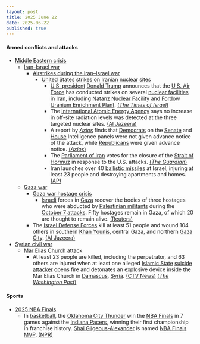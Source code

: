 ```yaml
---
layout: post
title: 2025 June 22
date: 2025-06-22
published: true
---
```



#### Armed conflicts and attacks

* [Middle Eastern crisis](https://en.wikipedia.org/wiki/Middle_Eastern_crisis_%282023-present%29 "Middle Eastern crisis (2023-present)")
  * [Iran–Israel war](https://en.wikipedia.org/wiki/Iran%E2%80%93Israel_war "Iran–Israel war")
    * [Airstrikes during the Iran–Israel war](https://en.wikipedia.org/wiki/List_of_airstrikes_during_the_Iran%E2%80%93Israel_war "List of airstrikes during the Iran–Israel war")
      * [United States strikes on Iranian nuclear sites](https://en.wikipedia.org/wiki/United_States_strikes_on_Iranian_nuclear_sites "United States strikes on Iranian nuclear sites")
        + [U.S. president](https://en.wikipedia.org/wiki/President_of_the_United_States "President of the United States") [Donald Trump](https://en.wikipedia.org/wiki/Donald_Trump "Donald Trump") announces that the [U.S. Air Force](https://en.wikipedia.org/wiki/United_States_Air_Force "United States Air Force") has conducted strikes on several [nuclear facilities](https://en.wikipedia.org/wiki/Nuclear_facilities_in_Iran "Nuclear facilities in Iran") in [Iran](https://en.wikipedia.org/wiki/Iran "Iran"), including [Natanz Nuclear Facility](https://en.wikipedia.org/wiki/Natanz_Nuclear_Facility "Natanz Nuclear Facility") and [Fordow Uranium Enrichment Plant](https://en.wikipedia.org/wiki/Fordow_Uranium_Enrichment_Plant "Fordow Uranium Enrichment Plant"). [(*The Times of Israel*)](https://www.timesofisrael.com/liveblog_entry/trump-announces-that-us-has-completed-successful-attack-on-three-iran-nuke-sites/)
        + The [International Atomic Energy Agency](https://en.wikipedia.org/wiki/International_Atomic_Energy_Agency "International Atomic Energy Agency") says no increase in off-site radiation levels was detected at the three targeted nuclear sites. [(Al Jazeera)](https://www.aljazeera.com/news/2025/6/22/us-bombs-irans-nuclear-sites-what-we-know-so-far)
        + A report by *[Axios](https://en.wikipedia.org/wiki/Axios_%28website%29 "Axios (website)")* finds that [Democrats](https://en.wikipedia.org/wiki/Democratic_Party_%28United_States%29 "Democratic Party (United States)") on the [Senate](https://en.wikipedia.org/wiki/United_States_Senate_Select_Committee_on_Intelligence "United States Senate Select Committee on Intelligence") and [House](https://en.wikipedia.org/wiki/United_States_House_Permanent_Select_Committee_on_Intelligence "United States House Permanent Select Committee on Intelligence") Intelligence panels were not given advance notice of the attack, while [Republicans](https://en.wikipedia.org/wiki/Republican_Party_%28United_States%29 "Republican Party (United States)") were given advance notice. [(*Axios*)](https://www.axios.com/2025/06/22/democrats-trump-iran-nuclear-facilities)
        + The [Parliament of Iran](https://en.wikipedia.org/wiki/Parliament_of_Iran "Parliament of Iran") votes for the closure of the [Strait of Hormuz](https://en.wikipedia.org/wiki/Strait_of_Hormuz "Strait of Hormuz") in response to the U.S. attacks. [(*The Guardian*)](https://www.theguardian.com/business/2025/jun/22/oil-prices-expected-to-rise-after-us-attack-on-iran)
        + Iran launches over 40 [ballistic missiles](https://en.wikipedia.org/wiki/Ballistic_missile "Ballistic missile") at Israel, injuring at least 23 people and destroying apartments and homes. [(AP)](https://apnews.com/article/israel-iran-strikes-tel-aviv-nuclear-309953597c37f73441974a3c15001d80)
  * [Gaza war](https://en.wikipedia.org/wiki/Gaza_war "Gaza war")
    * [Gaza war hostage crisis](https://en.wikipedia.org/wiki/Gaza_war_hostage_crisis "Gaza war hostage crisis")
      * [Israeli](https://en.wikipedia.org/wiki/Israel "Israel") forces in [Gaza](https://en.wikipedia.org/wiki/Gaza_Strip "Gaza Strip") recover the bodies of three hostages who were abducted by [Palestinian militants](https://en.wikipedia.org/wiki/Palestinian_militant "Palestinian militant") during the [October 7 attacks](https://en.wikipedia.org/wiki/October_7_attacks "October 7 attacks"). Fifty hostages remain in Gaza, of which 20 are thought to remain alive. [(Reuters)](https://www.reuters.com/world/middle-east/israeli-forces-recover-bodies-three-hostages-gaza-2025-06-22/)
    * The [Israel Defense Forces](https://en.wikipedia.org/wiki/Israel_Defense_Forces "Israel Defense Forces") kill at least 51 people and wound 104 others in southern [Khan Younis](https://en.wikipedia.org/wiki/Khan_Younis "Khan Younis"), central Gaza, and northern [Gaza City](https://en.wikipedia.org/wiki/Gaza_City "Gaza City"). [(Al Jazeera)](https://www.aljazeera.com/news/liveblog/2025/6/22/live-us-joins-israels-attacks-on-iran-bombs-three-nuclear-sites?update=3792152)
* [Syrian civil war](https://en.wikipedia.org/wiki/Syrian_civil_war "Syrian civil war")
  * [Mar Elias Church attack](https://en.wikipedia.org/wiki/Mar_Elias_Church_attack "Mar Elias Church attack")
    * At least 23 people are killed, including the perpetrator, and 63 others are injured when at least one alleged [Islamic State](https://en.wikipedia.org/wiki/Islamic_State "Islamic State") [suicide attacker](https://en.wikipedia.org/wiki/Suicide_attack "Suicide attack") opens fire and detonates an explosive device inside the Mar Elias Church in [Damascus](https://en.wikipedia.org/wiki/Damascus "Damascus"), [Syria](https://en.wikipedia.org/wiki/Syria "Syria"). [(CTV News)](https://www.ctvnews.ca/world/article/suicide-bomber-strikes-syrian-church-near-damascus-during-mass/) [(*The Washington Post*)](https://www.washingtonpost.com/world/2025/06/22/syria-church-attack-damascus-mass/55765d8a-4f88-11f0-baaa-ba1025f321a8_story.html)

#### Sports

* [2025 NBA Finals](https://en.wikipedia.org/wiki/2025_NBA_Finals "2025 NBA Finals")
  * In [basketball](https://en.wikipedia.org/wiki/Basketball "Basketball"), the [Oklahoma City Thunder](https://en.wikipedia.org/wiki/Oklahoma_City_Thunder "Oklahoma City Thunder") win the [NBA Finals](https://en.wikipedia.org/wiki/NBA_Finals "NBA Finals") in 7 games against the [Indiana Pacers](https://en.wikipedia.org/wiki/Indiana_Pacers "Indiana Pacers"), winning their first championship in franchise history. [Shai Gilgeous-Alexander](https://en.wikipedia.org/wiki/Shai_Gilgeous-Alexander "Shai Gilgeous-Alexander") is named [NBA Finals MVP](https://en.wikipedia.org/wiki/NBA_Finals_Most_Valuable_Player "NBA Finals Most Valuable Player"). [(NPR)](https://www.npr.org/2025/06/22/nx-s1-5441761/oklahoma-city-thunder-wins-title-nba-finals-indiana-pacers)
